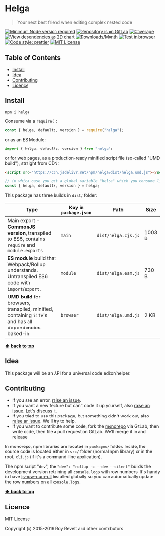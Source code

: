 # Helga

> Your next best friend when editing complex nested code

[![Minimum Node version required][node-img]][node-url]
[![Repository is on GitLab][gitlab-img]][gitlab-url]
[![Coverage][cov-img]][cov-url]
[![View dependencies as 2D chart][deps2d-img]][deps2d-url]
[![Downloads/Month][downloads-img]][downloads-url]
[![Test in browser][runkit-img]][runkit-url]
[![Code style: prettier][prettier-img]][prettier-url]
[![MIT License][license-img]][license-url]

## Table of Contents

- [Install](#install)
- [Idea](#idea)
- [Contributing](#contributing)
- [Licence](#licence)

## Install

```bash
npm i helga
```

Consume via a `require()`:

```js
const { helga, defaults, version } = require("helga");
```

or as an ES Module:

```js
import { helga, defaults, version } from "helga";
```

or for web pages, as a production-ready minified script file (so-called "UMD build"), straight from CDN:

```html
<script src="https://cdn.jsdelivr.net/npm/helga/dist/helga.umd.js"></script>
```

```js
// in which case you get a global variable "helga" which you consume like this:
const { helga, defaults, version } = helga;
```

This package has three builds in `dist/` folder:

| Type                                                                                                    | Key in `package.json` | Path                | Size   |
| ------------------------------------------------------------------------------------------------------- | --------------------- | ------------------- | ------ |
| Main export - **CommonJS version**, transpiled to ES5, contains `require` and `module.exports`          | `main`                | `dist/helga.cjs.js` | 1003 B |
| **ES module** build that Webpack/Rollup understands. Untranspiled ES6 code with `import`/`export`.      | `module`              | `dist/helga.esm.js` | 730 B  |
| **UMD build** for browsers, transpiled, minified, containing `iife`'s and has all dependencies baked-in | `browser`             | `dist/helga.umd.js` | 2 KB   |

**[⬆ back to top](#)**

## Idea

This package will be an API for a universal code editor/helper.

## Contributing

- If you see an error, [raise an issue](<https://gitlab.com/codsen/codsen/issues/new?issue[title]=helga%20package%20-%20put%20title%20here&issue[description]=**Which%20package%20is%20this%20issue%20for**%3A%20%0Ahelga%0A%0A**Describe%20the%20issue%20(if%20necessary)**%3A%20%0A%0A%0A%2Fassign%20%40revelt>).
- If you want a new feature but can't code it up yourself, also [raise an issue](<https://gitlab.com/codsen/codsen/issues/new?issue[title]=helga%20package%20-%20put%20title%20here&issue[description]=**Which%20package%20is%20this%20issue%20for**%3A%20%0Ahelga%0A%0A**Describe%20the%20issue%20(if%20necessary)**%3A%20%0A%0A%0A%2Fassign%20%40revelt>). Let's discuss it.
- If you tried to use this package, but something didn't work out, also [raise an issue](<https://gitlab.com/codsen/codsen/issues/new?issue[title]=helga%20package%20-%20put%20title%20here&issue[description]=**Which%20package%20is%20this%20issue%20for**%3A%20%0Ahelga%0A%0A**Describe%20the%20issue%20(if%20necessary)**%3A%20%0A%0A%0A%2Fassign%20%40revelt>). We'll try to help.
- If you want to contribute some code, fork the [monorepo](https://gitlab.com/codsen/codsen/) via GitLab, then write code, then file a pull request on GitLab. We'll merge it in and release.

In monorepo, npm libraries are located in `packages/` folder. Inside, the source code is located either in `src/` folder (normal npm library) or in the root, `cli.js` (if it's a command-line application).

The npm script "`dev`", the `"dev": "rollup -c --dev --silent"` builds the development version retaining all `console.log`s with row numbers. It's handy to have [js-row-num-cli](https://www.npmjs.com/package/js-row-num-cli) installed globally so you can automatically update the row numbers on all `console.log`s.

**[⬆ back to top](#)**

## Licence

MIT License

Copyright (c) 2015-2019 Roy Revelt and other contributors

[node-img]: https://img.shields.io/node/v/helga.svg?style=flat-square&label=works%20on%20node
[node-url]: https://www.npmjs.com/package/helga
[gitlab-img]: https://img.shields.io/badge/repo-on%20GitLab-brightgreen.svg?style=flat-square
[gitlab-url]: https://gitlab.com/codsen/codsen/tree/master/packages/helga
[cov-img]: https://img.shields.io/badge/coverage-100%25-brightgreen.svg?style=flat-square
[cov-url]: https://gitlab.com/codsen/codsen/tree/master/packages/helga
[deps2d-img]: https://img.shields.io/badge/deps%20in%202D-see_here-08f0fd.svg?style=flat-square
[deps2d-url]: http://npm.anvaka.com/#/view/2d/helga
[downloads-img]: https://img.shields.io/npm/dm/helga.svg?style=flat-square
[downloads-url]: https://npmcharts.com/compare/helga
[runkit-img]: https://img.shields.io/badge/runkit-test_in_browser-a853ff.svg?style=flat-square
[runkit-url]: https://npm.runkit.com/helga
[prettier-img]: https://img.shields.io/badge/code_style-prettier-ff69b4.svg?style=flat-square
[prettier-url]: https://prettier.io
[license-img]: https://img.shields.io/badge/licence-MIT-51c838.svg?style=flat-square
[license-url]: https://gitlab.com/codsen/codsen/blob/master/LICENSE
